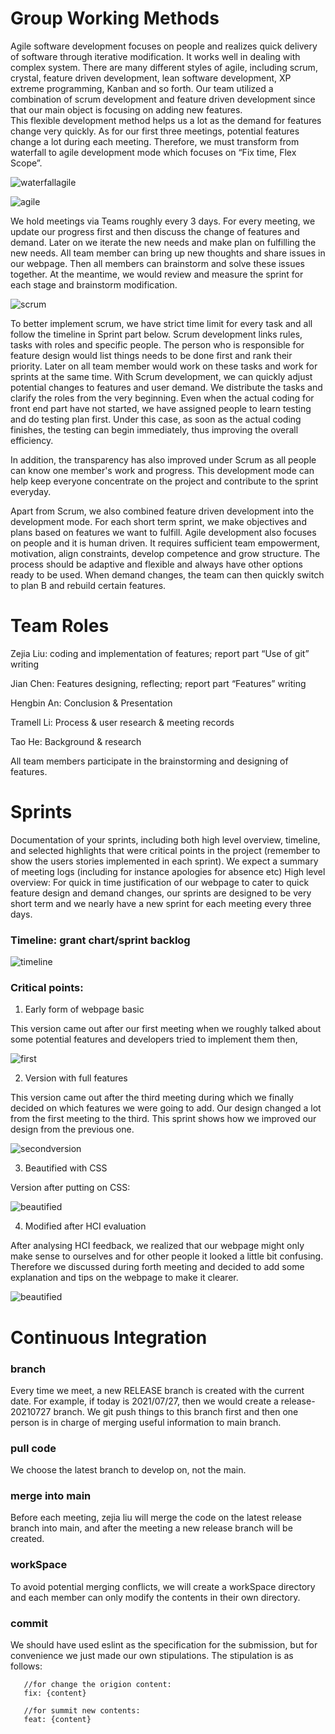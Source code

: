 # Group Working Methods
Agile software development focuses on people and realizes quick delivery of software through iterative modification. It works well in dealing with complex system. There are many different styles of agile, including scrum, crystal, feature driven development, lean software development, XP extreme programming, Kanban and so forth. Our team utilized a combination of scrum development and feature driven development since that our main object is focusing on adding new features.  
This flexible development method helps us a lot as the demand for features change very quickly. As for our first three meetings, potential features change a lot during each meeting. Therefore, we must transform from waterfall to agile development mode which focuses on “Fix time, Flex Scope”.

![waterfallagile](../static/reportImg/waterfall.png)

![agile](../static/reportImg/agile.png)

We hold meetings via Teams roughly every 3 days. For every meeting, we update our progress first and then discuss the change of features and demand. Later on we iterate the new needs and make plan on fulfilling the new needs. All team member can bring up new thoughts and share issues in our webpage. Then all members can brainstorm and solve these issues together. At the meantime, we would review and measure the sprint for each stage and brainstorm modification. 

![scrum](../static/reportImg/scrum.png)

To better implement scrum, we have strict time limit for every task and all follow the timeline in Sprint part below. Scrum development links rules, tasks with roles and specific people. The person who is responsible for feature design would list things needs to be done first and rank their priority. Later on all team member would work on these tasks and work for sprints at the same time. 
With Scrum development, we can quickly adjust potential changes to features and user demand. We distribute the tasks and clarify the roles from the very beginning. Even when the actual coding for front end part have not started, we have assigned people to learn testing and do testing plan first. Under this case, as soon as the actual coding finishes, the testing can begin immediately, thus improving the overall efficiency. 

In addition, the transparency has also improved under Scrum as all people can know one member's work and progress. This development mode can help keep everyone concentrate on the project and  contribute to the sprint everyday. 

Apart from Scrum, we also combined feature driven development into the development mode. For each short term sprint, we make objectives and plans based on features we want to fulfill. 
Agile development also focuses on people and it is human driven. It requires sufficient team empowerment, motivation, align constraints, develop competence and grow structure. 
The process should be adaptive and flexible and always have other options ready to be used. When demand changes, the team can then quickly switch to plan B and rebuild certain features. 

# Team Roles

Zejia Liu: coding and implementation of features; report part “Use of git” writing

Jian Chen: Features designing, reflecting; report part “Features” writing

Hengbin An: Conclusion & Presentation 

Tramell Li: Process & user research & meeting records 

Tao He: Background & research 

All team members participate in the brainstorming and designing of features. 


# Sprints
Documentation of your sprints, including both high level overview, timeline, and selected highlights that were critical points in the project (remember to show the users stories implemented in each sprint). We expect a summary of meeting logs (including for instance apologies for absence etc)
High level overview: For quick in time justification of our webpage to cater to quick feature design and demand changes, our sprints are designed to be very short term and we nearly have a new sprint for each meeting every three days. 
### Timeline: grant chart/sprint backlog

![timeline](../static/reportImg/timeline.png)

### Critical points:
1. Early form of webpage basic 
 
 This version came out after our first meeting when we roughly talked about some potential features and developers tried to implement them then, 

![first](../static/reportImg/dev1-4.png)

2. Version with full features 
 
 This version came out after the third meeting during which we finally decided on which features we were going to add. Our design changed a lot from the first meeting to the third. This sprint shows how we improved our design from the previous one. 
 
![secondversion](../static/reportImg/dev1-6.png)

3. Beautified with CSS
 
 Version after putting on CSS:

![beautified](../static/reportImg/ui-4.png)

4. Modified after HCI evaluation
 
 After analysing HCI feedback, we realized that our webpage might only make sense to ourselves and for other people it looked a little bit confusing. Therefore we discussed during forth meeting and decided to add some explanation and tips on the webpage to make it clearer. 

![beautified](../static/reportImg/ui-5.png)

# Continuous Integration
### branch
Every time we meet, a new RELEASE branch is created with the current date. For example, if today is 2021/07/27, then we would create a release-20210727 branch. We git push things to this branch first and then one person is in charge of merging useful information to main branch. 

### pull code
We choose the latest branch to develop on, not the main. 

### merge into main
Before each meeting, zejia liu will merge the code on the latest release branch into main, and after the meeting a new release branch will be created. 

### workSpace
To avoid potential merging conflicts, we will create a workSpace directory and each member can only modify the contents in their own directory. 

### commit
We should have used eslint as the specification for the submission, but for convenience we just made our own stipulations. The stipulation is as follows:
```
   //for change the origion content:
   fix: {content}

   //for summit new contents:
   feat: {content}
```
